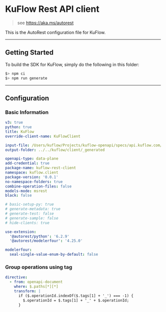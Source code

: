 # KuFlow Rest API client

> see https://aka.ms/autorest

This is the AutoRest configuration file for KuFlow.

---

## Getting Started

To build the SDK for KuFlow, simply do the following in this folder:

```bash
$> npm ci
$> npm run generate
```

---

## Configuration

### Basic Information

```yaml
v3: true
python: true
title: KuFlow
override-client-name: KuFlowClient

input-file: /Users/kuflow/Projects/kuflow-openapi/specs/api.kuflow.com/v2022-10-08/openapi.yaml
output-folder: ../../kuflow/client/_generated

openapi-type: data-plane
add-credential: true
package-name: kuflow-rest-client
namespace: kuflow.client
package-version: '0.0.1'
no-namespace-folders: true
combine-operation-files: false
models-mode: msrest
black: false

# basic-setup-py: true
# generate-metadata: true
# generate-test: false
# generate-sample: false
# hide-clients: true

use-extension:
  '@autorest/python': '6.2.9'
  '@autorest/modelerfour': '4.25.0'

modelerfour:
  seal-single-value-enum-by-default: false
```

### Group operations using tag

```yaml
directive:
  - from: openapi-document
    where: $.paths[*][*]
    transform: |
      if ($.operationId.indexOf($.tags[1] + '_') === -1) {
        $.operationId = $.tags[1] + '_' + $.operationId;
      }
```

